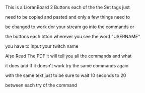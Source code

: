 This is a LioranBoard 2 Buttons each of the the Set tags just

need to be copied and pasted and only a few things need to

be changed to work dor your stream go into the commands or

the buttons each btton wherever you see the word "USERNAME" 

you have to input your twitch name 

Also Read The PDF it will tell you all the commands and what

it does and If it doesn't work try the same commands again

with the same text just to be sure to wait 10 seconds to 20

between each try of the command
